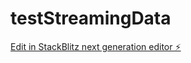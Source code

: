 # testStreamingData

[Edit in StackBlitz next generation editor ⚡️](https://stackblitz.com/~/github.com/brayan083/testStreamingData)